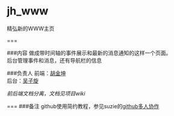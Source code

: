 jh_www
======

精弘新的WWW主页

===

###内容
做成带时间轴的事件展示和最新的消息通知的这样一个页面。  
后台管理事件和消息，还有导航栏的信息


###负责人
前端：[胡金坤](github.com/FlakyPastry/)  
后台：[吴子旋](github.com/westion717)

  
*前后端文档分离，文档见项目wiki*

===
###备注
github使用简约教程，参见suzie的[github多人协作][1]








[1]:https://github.com/ZJUT/hello-github/blob/master/How-to-use-Github.md
